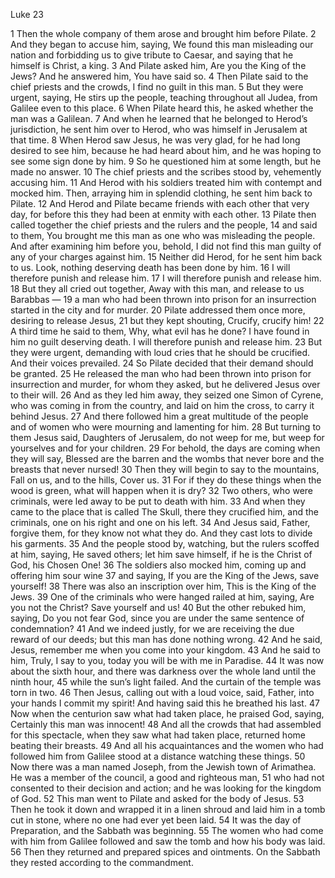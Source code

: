Luke 23

1	Then the whole company of them arose and brought him before Pilate.
2	And they began to accuse him, saying, We found this man misleading our nation and forbidding us to give tribute to Caesar, and saying that he himself is Christ, a king.
3	And Pilate asked him, Are you the King of the Jews? And he answered him, You have said so.
4	Then Pilate said to the chief priests and the crowds, I find no guilt in this man.
5	But they were urgent, saying, He stirs up the people, teaching throughout all Judea, from Galilee even to this place.
6	When Pilate heard this, he asked whether the man was a Galilean.
7	And when he learned that he belonged to Herod’s jurisdiction, he sent him over to Herod, who was himself in Jerusalem at that time.
8	When Herod saw Jesus, he was very glad, for he had long desired to see him, because he had heard about him, and he was hoping to see some sign done by him.
9	So he questioned him at some length, but he made no answer.
10	The chief priests and the scribes stood by, vehemently accusing him.
11	And Herod with his soldiers treated him with contempt and mocked him. Then, arraying him in splendid clothing, he sent him back to Pilate.
12	And Herod and Pilate became friends with each other that very day, for before this they had been at enmity with each other.
13	Pilate then called together the chief priests and the rulers and the people,
14	and said to them, You brought me this man as one who was misleading the people. And after examining him before you, behold, I did not find this man guilty of any of your charges against him.
15	Neither did Herod, for he sent him back to us. Look, nothing deserving death has been done by him.
16	I will therefore punish and release him.
17	I will therefore punish and release him.
18	But they all cried out together, Away with this man, and release to us Barabbas —
19	a man who had been thrown into prison for an insurrection started in the city and for murder.
20	Pilate addressed them once more, desiring to release Jesus,
21	but they kept shouting, Crucify, crucify him!
22	A third time he said to them, Why, what evil has he done? I have found in him no guilt deserving death. I will therefore punish and release him.
23	But they were urgent, demanding with loud cries that he should be crucified. And their voices prevailed.
24	So Pilate decided that their demand should be granted.
25	He released the man who had been thrown into prison for insurrection and murder, for whom they asked, but he delivered Jesus over to their will.
26	And as they led him away, they seized one Simon of Cyrene, who was coming in from the country, and laid on him the cross, to carry it behind Jesus.
27	And there followed him a great multitude of the people and of women who were mourning and lamenting for him.
28	But turning to them Jesus said, Daughters of Jerusalem, do not weep for me, but weep for yourselves and for your children.
29	For behold, the days are coming when they will say, Blessed are the barren and the wombs that never bore and the breasts that never nursed!
30	Then they will begin to say to the mountains, Fall on us, and to the hills, Cover us.
31	For if they do these things when the wood is green, what will happen when it is dry?
32	Two others, who were criminals, were led away to be put to death with him.
33	And when they came to the place that is called The Skull, there they crucified him, and the criminals, one on his right and one on his left.
34	And Jesus said, Father, forgive them, for they know not what they do. And they cast lots to divide his garments.
35	And the people stood by, watching, but the rulers scoffed at him, saying, He saved others; let him save himself, if he is the Christ of God, his Chosen One!
36	The soldiers also mocked him, coming up and offering him sour wine
37	and saying, If you are the King of the Jews, save yourself!
38	There was also an inscription over him, This is the King of the Jews.
39	One of the criminals who were hanged railed at him, saying, Are you not the Christ? Save yourself and us!
40	But the other rebuked him, saying, Do you not fear God, since you are under the same sentence of condemnation?
41	And we indeed justly, for we are receiving the due reward of our deeds; but this man has done nothing wrong.
42	And he said, Jesus, remember me when you come into your kingdom.
43	And he said to him, Truly, I say to you, today you will be with me in Paradise.
44	It was now about the sixth hour, and there was darkness over the whole land until the ninth hour,
45	while the sun’s light failed. And the curtain of the temple was torn in two.
46	Then Jesus, calling out with a loud voice, said, Father, into your hands I commit my spirit! And having said this he breathed his last.
47	Now when the centurion saw what had taken place, he praised God, saying, Certainly this man was innocent!
48	And all the crowds that had assembled for this spectacle, when they saw what had taken place, returned home beating their breasts.
49	And all his acquaintances and the women who had followed him from Galilee stood at a distance watching these things.
50	Now there was a man named Joseph, from the Jewish town of Arimathea. He was a member of the council, a good and righteous man,
51	who had not consented to their decision and action; and he was looking for the kingdom of God.
52	This man went to Pilate and asked for the body of Jesus.
53	Then he took it down and wrapped it in a linen shroud and laid him in a tomb cut in stone, where no one had ever yet been laid.
54	It was the day of Preparation, and the Sabbath was beginning.
55	The women who had come with him from Galilee followed and saw the tomb and how his body was laid.
56	Then they returned and prepared spices and ointments. On the Sabbath they rested according to the commandment.

